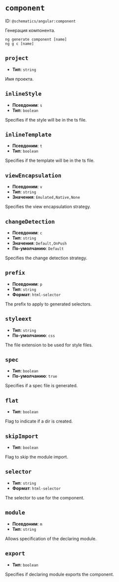 # `component`

ID: `@schematics/angular:component`

Генерация компонента.

```
ng generate component [name]
ng g c [name]
```


## `project`

* **Тип**: `string`

Имя проекта.


## `inlineStyle`

* **Псевдоним**: `s`
* **Тип**: `boolean`

Specifies if the style will be in the ts file.


## `inlineTemplate`

* **Псевдоним**: `t`
* **Тип**: `boolean`

Specifies if the template will be in the ts file.


## `viewEncapsulation`

* **Псевдоним**: `v`
* **Тип**: `string`
* **Значения**: `Emulated,Native,None`

Specifies the view encapsulation strategy.


## `changeDetection`

* **Псевдоним**: `c`
* **Тип**: `string`
* **Значения**: `Default,OnPush`
* **По-умолчанию**: `Default`

Specifies the change detection strategy.


## `prefix`

* **Псевдоним**: `p`
* **Тип**: `string`
* **Формат**: `html-selector`

The prefix to apply to generated selectors.


## `styleext`

* **Тип**: `string`
* **По-умолчанию**: `css`

The file extension to be used for style files.


## `spec`

* **Тип**: `boolean`
* **По-умолчанию**: `true`

Specifies if a spec file is generated.


## `flat`

* **Тип**: `boolean`

Flag to indicate if a dir is created.


## `skipImport`

* **Тип**: `boolean`

Flag to skip the module import.


## `selector`

* **Тип**: `string`
* **Формат**: `html-selector`

The selector to use for the component.


## `module`

* **Псевдоним**: `m`
* **Тип**: `string`

Allows specification of the declaring module.


## `export`

* **Тип**: `boolean`

Specifies if declaring module exports the component.
